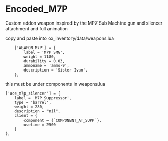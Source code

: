 # Encoded_M7P
Custom addon weapon inspired by the MP7 Sub Machine gun and silencer attachment and full animation


copy and paste into ox_inventory/data/weapons.lua

		['WEAPON_M7P'] = {
			label = 'M7P SMG',
			weight = 1180,
			durability = 0.03,
			ammoname = 'ammo-9',
			description = 'Sister Ivan',
		},

this must be under components in weapons.lua

	['ace_m7p_silencer'] = {
		label = 'M7P Suppressor',
		type = 'barrel',
		weight = 280,
		description = "nil",
		client = {
			component = {`COMPONENT_AT_SUPP`},
			usetime = 2500
		}
	},
